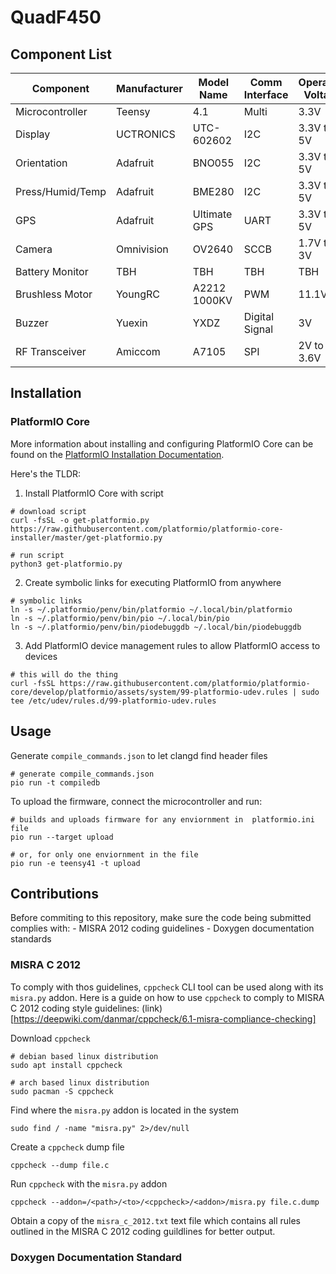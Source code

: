 # QuadF450

## Component List

|    Component      | Manufacturer | Model Name   | Comm Interface | Operating Voltage |
|-------------------|--------------|--------------|----------------|-------------------|
| Microcontroller   | Teensy       | 4.1          | Multi          | 3.3V              |
| Display           | UCTRONICS    | UTC-602602   | I2C            | 3.3V to 5V        |
| Orientation       | Adafruit     | BNO055       | I2C            | 3.3V to 5V        |
| Press/Humid/Temp  | Adafruit     | BME280       | I2C            | 3.3V to 5V        |
| GPS               | Adafruit     | Ultimate GPS | UART           | 3.3V to 5V        |
| Camera            | Omnivision   | OV2640       | SCCB           | 1.7V to 3V        |
| Battery Monitor   | TBH          | TBH          | TBH            | TBH               |
| Brushless Motor   | YoungRC      | A2212 1000KV | PWM            | 11.1V             |
| Buzzer            | Yuexin       | YXDZ         | Digital Signal | 3V                |
| RF Transceiver    | Amiccom      | A7105        | SPI            | 2V to 3.6V        |


## Installation

### PlatformIO Core

More information about installing and configuring PlatformIO Core can be found
on the [PlatformIO Installation Documentation](https://docs.platformio.org/en/latest/core/installation/index.html).

Here's the TLDR:

1. Install PlatformIO Core with script
```
# download script
curl -fsSL -o get-platformio.py https://raw.githubusercontent.com/platformio/platformio-core-installer/master/get-platformio.py

# run script
python3 get-platformio.py
```

2. Create symbolic links for executing PlatformIO from anywhere
```
# symbolic links
ln -s ~/.platformio/penv/bin/platformio ~/.local/bin/platformio
ln -s ~/.platformio/penv/bin/pio ~/.local/bin/pio
ln -s ~/.platformio/penv/bin/piodebuggdb ~/.local/bin/piodebuggdb
```

3. Add PlatformIO device management rules to allow PlatformIO access to devices
```
# this will do the thing
curl -fsSL https://raw.githubusercontent.com/platformio/platformio-core/develop/platformio/assets/system/99-platformio-udev.rules | sudo tee /etc/udev/rules.d/99-platformio-udev.rules
```

## Usage

Generate `compile_commands.json` to let clangd find header files
```
# generate compile_commands.json
pio run -t compiledb
```

To upload the firmware, connect the microcontroller and run:
```
# builds and uploads firmware for any enviornment in  platformio.ini file
pio run --target upload

# or, for only one enviornment in the file
pio run -e teensy41 -t upload
```

## Contributions
Before commiting to this repository, make sure the code being submitted complies
with:
    - MISRA 2012 coding guidelines
    - Doxygen documentation standards

### MISRA C 2012
To comply with thos guidelines, `cppcheck` CLI tool can be used along with its
`misra.py` addon. Here is a guide on how to use `cppcheck` to comply to MISRA C
2012 coding style guidelines: (link)[https://deepwiki.com/danmar/cppcheck/6.1-misra-compliance-checking]

Download `cppcheck`
```
# debian based linux distribution
sudo apt install cppcheck

# arch based linux distribution
sudo pacman -S cppcheck
```

Find where the `misra.py` addon is located in the system
```
sudo find / -name "misra.py" 2>/dev/null
```

Create a `cppcheck` dump file
```
cppcheck --dump file.c
```

Run `cppcheck` with the `misra.py` addon
```
cppcheck --addon=/<path>/<to>/<cppcheck>/<addon>/misra.py file.c.dump
```

Obtain a copy of the `misra_c_2012.txt` text file which contains all rules
outlined in the MISRA C 2012 coding guildlines for better output.

### Doxygen Documentation Standard


